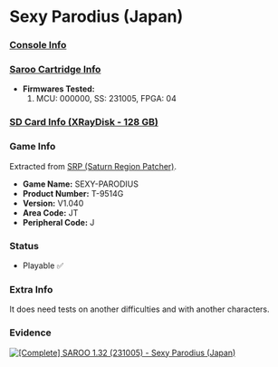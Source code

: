 # Sexy Parodius (Japan)

### [Console Info](../../../../../Info/Consoles/VA13/README.md)

### [Saroo Cartridge Info](../../../../../Info/Cartridges/RetroGameParadiseStore/1.32F/README.md)

- <b>Firmwares Tested:</b>
  1. MCU: 000000, SS: 231005, FPGA: 04

### [SD Card Info (XRayDisk - 128 GB)](../../../../../Info/SdCards/XRayDisk/128GB/fat32/README.md)

### Game Info

Extracted from [SRP (Saturn Region Patcher)](https://segaxtreme.net/resources/saturn-region-patcher.81/download).

- <b>Game Name:</b> SEXY-PARODIUS
- <b>Product Number:</b> T-9514G
- <b>Version:</b> V1.040
- <b>Area Code:</b> JT
- <b>Peripheral Code:</b> J

### Status

- Playable :white_check_mark:

### Extra Info

It does need tests on another difficulties and with another characters.

### Evidence

[![[Complete] SAROO 1.32 (231005) - Sexy Parodius (Japan)](https://img.youtube.com/vi/obhZeSNKE-o/0.jpg)](https://www.youtube.com/watch?v=obhZeSNKE-o)
